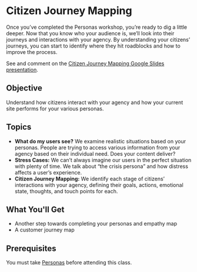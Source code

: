 # Citizen Journey Mapping
Once you’ve completed the Personas workshop, you’re ready to dig a little deeper. Now that you know who your audience is, we’ll look into their journeys and interactions with your agency. By understanding your citizens’ journeys, you can start to identify where they hit roadblocks and how to improve the process.

See and comment on the [Citizen Journey Mapping Google Slides presentation](https://docs.google.com/presentation/d/1RioP5tZvxGcAtZkl2xYcxn9FTftv8umIyBjbvbsjVuw/edit?usp=sharing).

## Objective
Understand how citizens interact with your agency and how your current site performs for your various personas.

## Topics
- **What do my users see?** We examine realistic situations based on your personas. People are trying to access various information from your agency based on their individual need. Does your content deliver?
- **Stress Cases:** We can’t always imagine our users in the perfect situation with plenty of time. We talk about “the crisis persona” and how distress affects a user’s experience.
- **Citizen Journey Mapping:** We identify each stage of citizens’ interactions with your agency, defining their goals, actions, emotional state, thoughts, and touch points for each.

## What You'll Get
- Another step towards completing your personas and empathy map
- A customer journey map

## Prerequisites
You must take [Personas](/training__content_specialist_certification/tree/master/1_personas) before attending this class.
